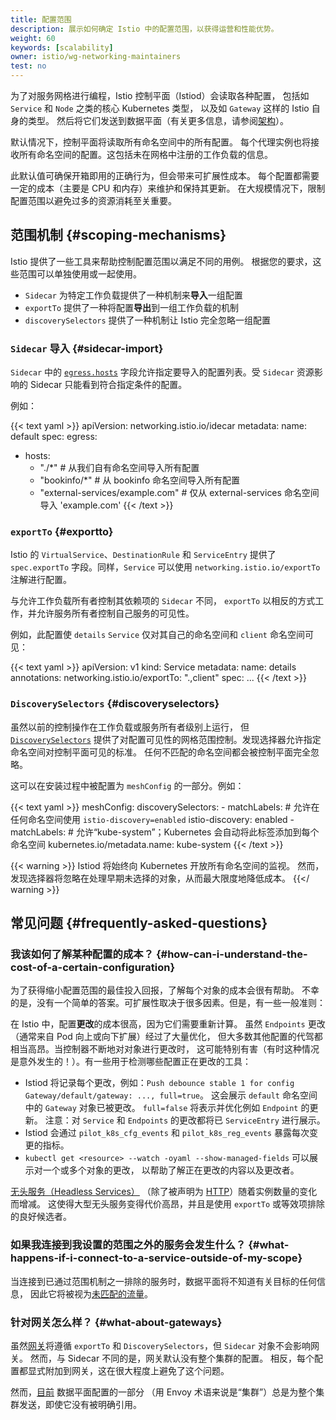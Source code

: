 ```yaml
---
title: 配置范围
description: 展示如何确定 Istio 中的配置范围，以获得运营和性能优势。
weight: 60
keywords: [scalability]
owner: istio/wg-networking-maintainers
test: no
---
```

<!-- markdownlint-disable-file MD007 -->

为了对服务网格进行编程，Istio 控制平面（Istiod）会读取各种配置，
包括如 `Service` 和 `Node` 之类的核心 Kubernetes 类型，
以及如 `Gateway` 这样的 Istio 自身的类型。
然后将它们发送到数据平面（有关更多信息，请参阅[架构](/zh/docs/ops/deployment/architecture/)）。

默认情况下，控制平面将读取所有命名空间中的所有配置。
每个代理实例也将接收所有命名空间的配置。这包括未在网格中注册的工作负载的信息。

此默认值可确保开箱即用的正确行为，但会带来可扩展性成本。
每个配置都需要一定的成本（主要是 CPU 和内存）来维护和保持其更新。
在大规模情况下，限制配置范围以避免过多的资源消耗至关重要。

## 范围机制 {#scoping-mechanisms}

Istio 提供了一些工具来帮助控制配置范围以满足不同的用例。
根据您的要求，这些范围可以单独使用或一起使用。

* `Sidecar` 为特定工作负载提供了一种机制来**导入**一组配置
* `exportTo` 提供了一种将配置**导出**到一组工作负载的机制
* `discoverySelectors` 提供了一种机制让 Istio 完全忽略一组配置

### `Sidecar` 导入 {#sidecar-import}

`Sidecar` 中的 [`egress.hosts`](/zh/docs/reference/config/networking/sidecar/#IstioEgressListener)
字段允许指定要导入的配置列表。受 `Sidecar` 资源影响的 Sidecar 只能看到符合指定条件的配置。

例如：

{{< text yaml >}}
apiVersion: networking.istio.io/idecar
metadata:
  name: default
spec:
  egress:
  - hosts:
    - "./*" # 从我们自有命名空间导入所有配置
    - "bookinfo/*" # 从 bookinfo 命名空间导入所有配置
    - "external-services/example.com" # 仅从 external-services 命名空间导入 'example.com'
{{< /text >}}

### `exportTo` {#exportto}

Istio 的 `VirtualService`、`DestinationRule` 和 `ServiceEntry`
提供了 `spec.exportTo` 字段。同样，`Service` 可以使用 `networking.istio.io/exportTo` 注解进行配置。

与允许工作负载所有者控制其依赖项的 `Sidecar` 不同，
`exportTo` 以相反的方式工作，并允许服务所有者控制自己服务的可见性。

例如，此配置使 `details` `Service` 仅对其自己的命名空间和 `client` 命名空间可见：

{{< text yaml >}}
apiVersion: v1
kind: Service
metadata:
  name: details
  annotations:
    networking.istio.io/exportTo: ".,client"
spec: ...
{{< /text >}}

### `DiscoverySelectors` {#discoveryselectors}

虽然以前的控制操作在工作负载或服务所有者级别上运行，
但 [`DiscoverySelectors`](/zh/docs/reference/config/istio.mesh.v1alpha1/#MeshConfig)
提供了对配置可见性的网格范围控制。发现选择器允许指定命名空间对控制平面可见的标准。
任何不匹配的命名空间都会被控制平面完全忽略。

这可以在安装过程中被配置为 `meshConfig` 的一部分。例如：

{{< text yaml >}}
meshConfig:
  discoverySelectors:
    - matchLabels:
        # 允许在任何命名空间使用 `istio-discovery=enabled`
        istio-discovery: enabled
    - matchLabels:
        # 允许“kube-system”；Kubernetes 会自动将此标签添加到每个命名空间
        kubernetes.io/metadata.name: kube-system
{{< /text >}}

{{< warning >}}
Istiod 将始终向 Kubernetes 开放所有命名空间的监视。
然而，发现选择器将忽略在处理早期未选择的对象，从而最大限度地降低成本。
{{</ warning >}}

## 常见问题 {#frequently-asked-questions}

### 我该如何了解某种配置的成本？ {#how-can-i-understand-the-cost-of-a-certain-configuration}

为了获得缩小配置范围的最佳投入回报，了解每个对象的成本会很有帮助。
不幸的是，没有一个简单的答案。可扩展性取决于很多因素。但是，有一些一般准则：

在 Istio 中，配置**更改**的成本很高，因为它们需要重新计算。
虽然 `Endpoints` 更改（通常来自 Pod 向上或向下扩展）经过了大量优化，
但大多数其他配置的代驾都相当高昂。当控制器不断地对对象进行更改时，
这可能特别有害（有时这种情况是意外发生的！）。有一些用于检测哪些配置正在更改的工具：
* Istiod 将记录每个更改，例如：`Push debounce stable 1 for config Gateway/default/gateway: ..., full=true`。
  这会展示 `default` 命名空间中的 `Gateway` 对象已被更改。
  `full=false` 将表示并优化例如 `Endpoint` 的更新。
  注意：对 `Service` 和 `Endpoints` 的更改都将已 `ServiceEntry` 进行展示。
* Istiod 会通过 `pilot_k8s_cfg_events` 和 `pilot_k8s_reg_events` 暴露每次变更的指标。
* `kubectl get <resource> --watch -oyaml --show-managed-fields` 可以展示对一个或多个对象的更改，
  以帮助了解正在更改的内容以及更改者。

[无头服务（Headless Services）](https://kubernetes.io/zh-cn/docs/concepts/services-networking/service/#headless-services)
（除了被声明为 [HTTP](/zh/docs/ops/configuration/traffic-management/protocol-selection/#explicit-protocol-selection)）随着实例数量的变化而增减。
这使得大型无头服务变得代价高昂，并且是使用 `exportTo` 或等效项排除的良好候选者。

### 如果我连接到我设置的范围之外的服务会发生什么？ {#what-happens-if-i-connect-to-a-service-outside-of-my-scope}

当连接到已通过范围机制之一排除的服务时，数据平面将不知道有关目标的任何信息，
因此它将被视为[未匹配的流量](/zh/docs/ops/configuration/traffic-management/traffic-routing/#unmatched-traffic)。

### 针对网关怎么样？ {#what-about-gateways}

虽然[网关](/zh/docs/setup/additional-setup/gateway/)将遵循 `exportTo`
和 `DiscoverySelectors`，但 `Sidecar` 对象不会影响网关。
然而，与 Sidecar 不同的是，网关默认没有整个集群的配置。
相反，每个配置都显式附加到网关，这在很大程度上避免了这个问题。

然而，[目前](https://github.com/istio/istio/issues/29131) 数据平面配置的一部分
（用 Envoy 术语来说是“集群”）总是为整个集群发送，即使它没有被明确引用。
